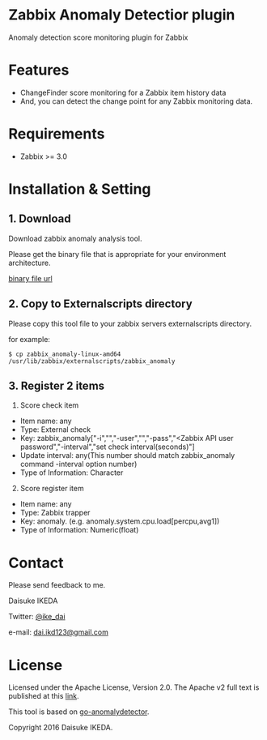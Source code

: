 # Zabbix Anomaly Detectior plugin

Anomaly detection score monitoring plugin for Zabbix

# Features

* ChangeFinder score monitoring for a Zabbix item history data
* And, you can detect the change point for any Zabbix monitoring data.

# Requirements

* Zabbix >= 3.0

# Installation & Setting

## 1. Download

Download zabbix anomaly analysis tool.

Please get the binary file that is appropriate for your environment architecture.

[binary file url](https://github.com/ike-dai/zabbix_anomaly/releases)


## 2. Copy to Externalscripts directory

Please copy this tool file to your zabbix servers externalscripts directory.

for example:

    $ cp zabbix_anomaly-linux-amd64 /usr/lib/zabbix/externalscripts/zabbix_anomaly

## 3. Register 2 items 

1. Score check item

* Item name: any
* Type: External check
* Key: zabbix_anomaly["-i","<target item id>","-user","<Zabbix API username>","-pass","<Zabbix API user password","-interval","set check interval(seconds)"]
* Update interval: any(This number should match zabbix_anomaly command -interval option number)
* Type of Information: Character

2. Score register item

* Item name: any
* Type: Zabbix trapper
* Key: anomaly.<original item key> (e.g. anomaly.system.cpu.load[percpu,avg1])
* Type of Information: Numeric(float)

# Contact

Please send feedback to me.

Daisuke IKEDA

Twitter: [@ike_dai](https://twitter.com/ike_dai)

e-mail: <dai.ikd123@gmail.com>

# License

Licensed under the Apache License, Version 2.0. The Apache v2 full text is published at this [link](http://www.apache.org/licenses/LICENSE-2.0).

This tool is based on [go-anomalydetector](https://github.com/chobie/go-anomalydetector).

Copyright 2016 Daisuke IKEDA.
